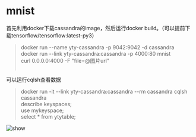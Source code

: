 # mnist
首先利用docker下载cassandra的image，然后运行docker build。（可以提前下载tensorflow/tensorflow:latest-py3）<br>
>docker run --name yty-cassandra -p 9042:9042 -d cassandra<br>
>docker run --link yty-cassandra:cassandra -p 4000:80 mnist<br>
>curl 0.0.0.0:4000 -F "file=@图片url"<br><br>

可以运行cqlsh查看数据<br>
>docker run -it --link yty-cassandra:cassandra --rm cassandra cqlsh cassandra<br>
>describe keyspaces;<br>
>use mykeyspace;<br>
>select * from ytytable;<br>

<img src="https://github.com/paranoiall/mnist/mnist.mp4" alt="show" />

